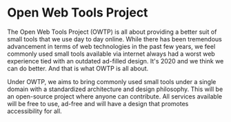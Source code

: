 # Open Web Tools Project
The Open Web Tools Project (OWTP) is all about providing a better suit of small tools that we use day to day online. While there has been tremendous advancement in terms of web technologies in the past few years, we feel commonly used small tools available via internet always had a worst web experience tied with an outdated ad-filled design. It's 2020 and we think we can do better. And that is what OWTP is all about.

Under OWTP, we aims to bring commonly used small tools under a single domain with a standardized architecture and design philosophy. This will be an open-source project where anyone can contribute. All services available will be free to use, ad-free and will have a design that promotes accessibility for all.
